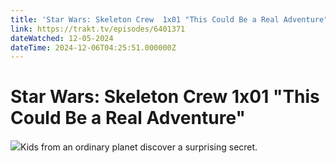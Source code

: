 ```yaml
---
title: 'Star Wars: Skeleton Crew  1x01 "This Could Be a Real Adventure"' 
link: https://trakt.tv/episodes/6401371
dateWatched: 12-05-2024
dateTime: 2024-12-06T04:25:51.000000Z
---
```

# Star Wars: Skeleton Crew  1x01 "This Could Be a Real Adventure"

![](https://walter-r2.trakt.tv/images/episodes/006/401/371/screenshots/thumb/4823fe569e.jpg)Kids from an ordinary planet discover a surprising secret.